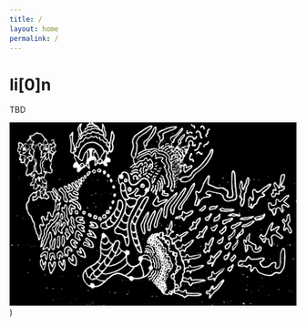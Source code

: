 ```yaml
---
title: /
layout: home
permalink: /
---
```


# li[0]n

TBD

![king of X regions](https://raw.githubusercontent.com/lizeron/lizeron.github.io/master/assets/images/king%20of%20x%20regions.PNG))
